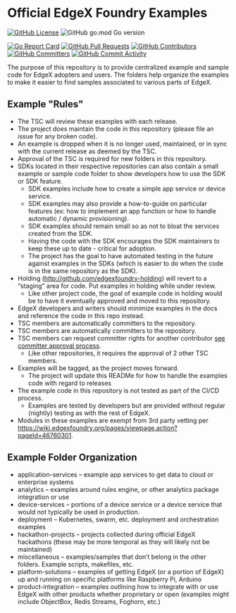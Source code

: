 # Official EdgeX Foundry Examples
[![GitHub License](https://img.shields.io/github/license/edgexfoundry/edgex-examples)](https://choosealicense.com/licenses/apache-2.0/) ![GitHub go.mod Go version](https://img.shields.io/github/go-mod/go-version/edgexfoundry/edgex-examples)

[![Go Report Card](https://goreportcard.com/badge/github.com/edgexfoundry/edgex-examples)](https://goreportcard.com/report/github.com/edgexfoundry/edgex-examples) [![GitHub Pull Requests](https://img.shields.io/github/issues-pr-raw/edgexfoundry/edgex-examples)](https://github.com/edgexfoundry/edgex-examples/pulls) [![GitHub Contributors](https://img.shields.io/github/contributors/edgexfoundry/edgex-examples)](https://github.com/edgexfoundry/edgex-examples/contributors) [![GitHub Committers](https://img.shields.io/badge/team-committers-green)](https://github.com/orgs/edgexfoundry/teams/edgex-examples-committers/members) [![GitHub Commit Activity](https://img.shields.io/github/commit-activity/m/edgexfoundry/edgex-examples)](https://github.com/edgexfoundry/edgex-examples/commits)


The purpose of this repository is to provide centralized example and sample code for EdgeX adopters and users.  The folders help organize the examples to make it easier to find samples associated to various parts of EdgeX.

## Example "Rules"

- The TSC will review these examples with each release.
- The project does maintain the code in this repository (please file an issue for any broken code).
- An example is dropped when it is no longer used, maintained, or in sync with the current release as deemed by the TSC.
- Approval of the TSC is required for new folders in this repository.
- SDKs located in their respective repositories can also contain a small example or sample code folder to show developers how to use the SDK or SDK feature.
    - SDK examples include how to create a simple app service or device service.
    - SDK examples may also provide a how-to-guide on particular features (ex: how to implement an app function or how to handle automatic / dynamic provisioning).
    - SDK examples should remain small so as not to bloat the services created from the SDK.
    - Having the code with the SDK encourages the SDK maintainers to keep these up to date - critical for adoption.
    - The project has the goal to have automated testing in the future against examples in the SDKs (which is easier to do when the code is in the same repository as the SDK).
- Holding (http://github.com/edgexfoundry-holding) will revert to a “staging” area for code. Put examples in holding while under review.  
    - Like other project code, the goal of example code in holding would be to have it eventually approved and moved to this repository.
- EdgeX developers and writers should minimize examples in the docs and reference the code in this repo instead.
- TSC members are automatically committers to the repository. 
- TSC members are automatically committers to the repository. 
- TSC members can request committer rights for another contributor [see committer approval process](https://wiki.edgexfoundry.org/pages/viewpage.action?pageId=21823860).
    - Like other repositories, it requires the approval of 2 other TSC members.
- Examples will be tagged, as the project moves forward.
    - The project will update this READMe for how to handle the examples code with regard to releases
- The example code in this repository is not tested as part of the CI/CD process.
    - Examples are tested by developers but are provided without regular (nightly) testing as with the rest of EdgeX.
- Modules in these examples are exempt from 3rd party vetting per https://wiki.edgexfoundry.org/pages/viewpage.action?pageId=46760301.

## Example Folder Organization
- application-services – example app services to get data to cloud or enterprise systems
- analytics – examples around rules engine, or other analytics package integration or use
- device-services – portions of a device service or a device service that would not typically be used in production.
- deployment – Kubernetes, swarm, etc. deployment and orchestration examples
- hackathon-projects – projects collected during official EdgeX hackathons (these may be more temporal as they will likely not be maintained)
- miscellaneous – examples/samples that don’t belong in the other folders. Example scripts, makefiles, etc.
- platform-solutions – examples of getting EdgeX (or a portion of EdgeX) up and running on specific platforms like Raspberry Pi, Arduino
- product-integration – examples outlining how to integrate with or use EdgeX with other products whether proprietary or open (examples might include ObjectBox, Redis Streams, Foghorn, etc.) 